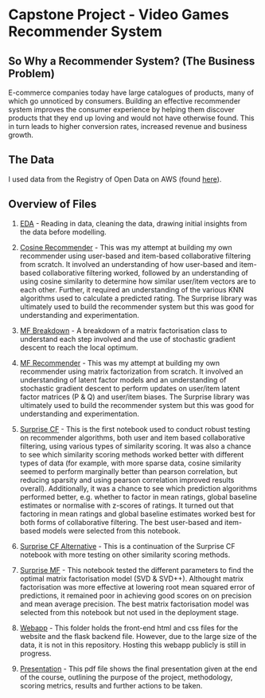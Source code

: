 # Capstone Project - Video Games Recommender System

## So Why a Recommender System? (The Business Problem)

E-commerce companies today have large catalogues of products, many of which go unnoticed by consumers. Building an effective recommender system improves the consumer experience by helping them discover products that they end up loving and would not have otherwise found. This in turn leads to higher conversion rates, increased revenue and business growth.

## The Data

I used data from the Registry of Open Data on AWS (found [here](https://registry.opendata.aws/amazon-reviews/)).

## Overview of Files

1. [EDA](https://github.com/samdarmali/GA-DSI-6/blob/master/VGRecommender/EDA.ipynb) - Reading in data, cleaning the data, drawing initial insights from the data before modelling.

2. [Cosine Recommender](https://github.com/samdarmali/GA-DSI-6/blob/master/VGRecommender/Cosine_Recommender.ipynb) - This was my attempt at building my own recommender using user-based and item-based collaborative filtering from scratch. It involved an understanding of how user-based and item-based collaborative filtering worked, followed by an understanding of using cosine similarity to determine how similar user/item vectors are to each other. Further, it required an understanding of the various KNN algorithms used to calculate a predicted rating. The Surprise library was ultimately used to build the recommender system but this was good for understanding and experimentation.

3. [MF Breakdown](https://github.com/samdarmali/GA-DSI-6/blob/master/VGRecommender/MF_Breakdown.ipynb) - A breakdown of a matrix factorisation class to understand each step involved and the use of stochastic gradient descent to reach the local optimum.

4. [MF Recommender](https://github.com/samdarmali/GA-DSI-6/blob/master/VGRecommender/MF_Recommender.ipynb) - This was my attempt at building my own recommender using matrix factorization from scratch. It involved an understanding of latent factor models and an understanding of stochastic gradient descent to perform updates on user/item latent factor matrices (P & Q) and user/item biases. The Surprise library was ultimately used to build the recommender system but this was good for understanding and experimentation.

5. [Surprise CF](https://github.com/samdarmali/GA-DSI-6/blob/master/VGRecommender/Surprise_CF.ipynb) - This is the first notebook used to conduct robust testing on recommender algorithms, both user and item based collaborative filtering, using various types of similarity scoring. It was also a chance to see which similarity scoring methods worked better with different types of data (for example, with more sparse data, cosine similarity seemed to perform marginally better than pearson correlation, but reducing sparsity and using pearson correlation improved results overall). Additionally, it was a chance to see which prediction algorithms performed better, e.g. whether to factor in mean ratings, global baseline estimates or normalise with z-scores of ratings. It turned out that factoring in mean ratings and global baseline estimates worked best for both forms of collaborative filtering. The best user-based and item-based models were selected from this notebook.

6. [Surprise CF Alternative](https://github.com/samdarmali/GA-DSI-6/blob/master/VGRecommender/Surprise_CF_Alternative.ipynb) - This is a continuation of the Surprise CF notebook with more testing on other similarity scoring methods. 

7. [Surprise MF](https://github.com/samdarmali/GA-DSI-6/blob/master/VGRecommender/Surprise_MF.ipynb) - This notebook tested the different parameters to find the optimal matrix factorisation model (SVD & SVD++). Althought matrix factorisation was more effective at lowering root mean squared error of predictions, it remained poor in achieving good scores on on precision and mean average precision. The best matrix factorisation model was selected from this notebook but not used in the deployment stage.

8. [Webapp](https://github.com/samdarmali/GA-DSI-6/tree/master/VGRecommender/webapp) - This folder holds the front-end html and css files for the website and the flask backend file. However, due to the large size of the data, it is not in this repository. Hosting this webapp publicly is still in progress.

9. [Presentation](https://github.com/samdarmali/GA-DSI-6/blob/master/VGRecommender/Presentation.pdf) - This pdf file shows the final presentation given at the end of the course, outlining the purpose of the project, methodology, scoring metrics, results and further actions to be taken.

